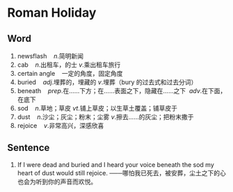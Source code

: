 # Roman Holiday
## Word
1. newsflash&nbsp;&nbsp;&nbsp;&nbsp;$n.$简明新闻
2. cab&nbsp;&nbsp;&nbsp;&nbsp;$n.$出租车，的士&nbsp;$v.$乘出租车旅行
3. certain angle&nbsp;&nbsp;&nbsp;&nbsp;一定的角度，固定角度
4. buried&nbsp;&nbsp;&nbsp;&nbsp;$adj.$埋葬的，埋藏的&nbsp;$v.$埋葬（bury 的过去式和过去分词）
5. beneath&nbsp;&nbsp;&nbsp;&nbsp;$prep.$在……下方；在……表面之下，隐藏在……之下&nbsp; $adv.$在下面，在底下
6. sod&nbsp;&nbsp;&nbsp;&nbsp;$n.$草地；草皮&nbsp;$vt.$铺上草皮；以生草土覆盖；铺草皮于
7. dust&nbsp;&nbsp;&nbsp;&nbsp;$n.$沙尘；灰尘；粉末；尘雾&nbsp;$v.$擦去……的灰尘；把粉末撒于
8. rejoice&nbsp;&nbsp;&nbsp;&nbsp;$v.$非常高兴，深感欣喜
## Sentence
1. If I were dead and buried and I heard your voice beneath the sod my heart of dust would still rejoice. ───哪怕我已死去，被安葬，尘土之下的心也会为听到你的声音而欢悦。